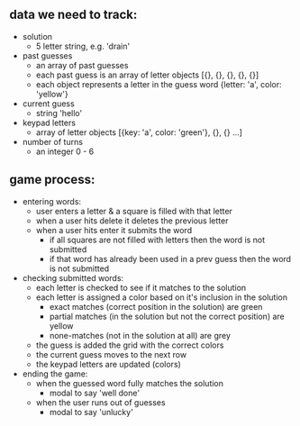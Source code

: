 
## data we need to track:
  - solution
    - 5 letter string, e.g. 'drain'
  - past guesses
    - an array of past guesses
    - each past guess is an array of letter objects [{}, {}, {}, {}, {}]
    - each object represents a letter in the guess word {letter: 'a', color: 'yellow'}
  - current guess
    - string 'hello'
  - keypad letters
    - array of letter objects [{key: 'a', color: 'green'}, {}, {} ...]
  - number of turns
    - an integer 0 - 6

## game process:
  - entering words:
    - user enters a letter & a square is filled with that letter
    - when a user hits delete it deletes the previous letter
    - when a user hits enter it submits the word
      - if all squares are not filled with letters then the word is not submitted
      - if that word has already been used in a prev guess then the word is not submitted
  - checking submitted words:
    - each letter is checked to see if it matches to the solution
    - each letter is assigned a color based on it's inclusion in the solution
      - exact matches (correct position in the solution) are green
      - partial matches (in the solution but not the correct position) are yellow
      - none-matches (not in the solution at all) are grey
    - the guess is added the grid with the correct colors
    - the current guess moves to the next row
    - the keypad letters are updated (colors)
  - ending the game:
    - when the guessed word fully matches the solution
      - modal to say 'well done'
    - when the user runs out of guesses
      - modal to say 'unlucky'

